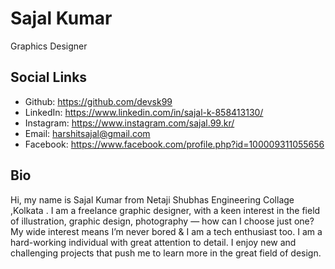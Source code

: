 # Sajal Kumar
Graphics Designer

## Social Links
- Github: https://github.com/devsk99
- LinkedIn: https://www.linkedin.com/in/sajal-k-858413130/
- Instagram: https://www.instagram.com/sajal.99.kr/
- Email: harshitsajal@gmail.com
- Facebook: https://www.facebook.com/profile.php?id=100009311055656

## Bio

Hi, my name is Sajal Kumar from Netaji Shubhas Engineering Collage ,Kolkata . I am a freelance graphic designer,  with a keen interest in the field of illustration, graphic design, photography — how can I choose just one? My wide interest means I’m never bored & I am a tech enthusiast too. I am a hard-working individual with great attention to detail. I enjoy new and challenging projects that push me to learn more in the great field of design.